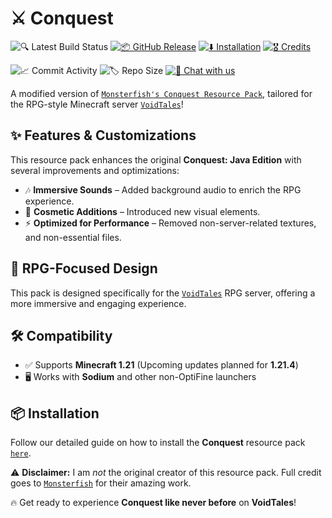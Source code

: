 # ⚔️ Conquest  

![🔍 Latest Build Status](https://img.shields.io/github/actions/workflow/status/Hyphonic/Conquest/Build.yml?branch=1.21&style=flat&label=%F0%9F%94%8D%20Latest%20Build%20Status&labelColor=black)
[![📦 GitHub Release](https://img.shields.io/github/v/release/Hyphonic/Conquest?include_prereleases&style=flat&logo=github&labelColor=black&color=white)](https://github.com/Hyphonic/Conquest/releases)
[![⬇️ Installation](https://img.shields.io/badge/How_to-install-8ca1af?style=flat&logo=readthedocs&labelColor=black&color=white)](./How%20to%20install.md)
[![🎖️ Credits](https://img.shields.io/badge/Roll_the-credits-8ca1af?style=flat&logo=gitbook&labelColor=black&color=white)](./Credits.md)

![📈 Commit Activity](https://img.shields.io/github/commit-activity/m/Hyphonic/Conquest?style=flat&label=%F0%9F%93%88%20Commit%20Activity&labelColor=black&color=white)
![🏷️ Repo Size](https://img.shields.io/github/repo-size/Hyphonic/Conquest?style=flat&label=%F0%9F%8F%B7%EF%B8%8F%20Repo%20Size&labelColor=black&color=white)
[![💬 Chat with us](https://img.shields.io/discord/1264616683671388252?style=flat&logo=discord&label=Chat%20with%20us&labelColor=black&color=white)](https://discord.gg/a526aRaMxh)

A modified version of [`Monsterfish's Conquest Resource Pack`](https://conquestreforged.com/conquest-pack), tailored for the RPG-style Minecraft server [`VoidTales`](https://web.voidtales.win/)!  

## ✨ Features & Customizations  

This resource pack enhances the original **Conquest: Java Edition** with several improvements and optimizations:  

- 🎶 **Immersive Sounds** – Added background audio to enrich the RPG experience.  
- 🎨 **Cosmetic Additions** – Introduced new visual elements.  
- ⚡ **Optimized for Performance** – Removed non-server-related textures, and non-essential files.

## 🏰 RPG-Focused Design  

This pack is designed specifically for the [`VoidTales`](https://web.voidtales.win/) RPG server, offering a more immersive and engaging experience.

## 🛠️ Compatibility  

- ✅ Supports **Minecraft 1.21** (Upcoming updates planned for **1.21.4**)  
- 🖥️ Works with **Sodium** and other non-OptiFine launchers  

## 📦 Installation  

Follow our detailed guide on how to install the **Conquest** resource pack [`here`](./How%20to%20install.md).

⚠️ **Disclaimer:** I am *not* the original creator of this resource pack. Full credit goes to [`Monsterfish`](https://www.curseforge.com/members/monsterfish_/projects) for their amazing work.  

🔥 Get ready to experience **Conquest like never before** on **VoidTales**!  
